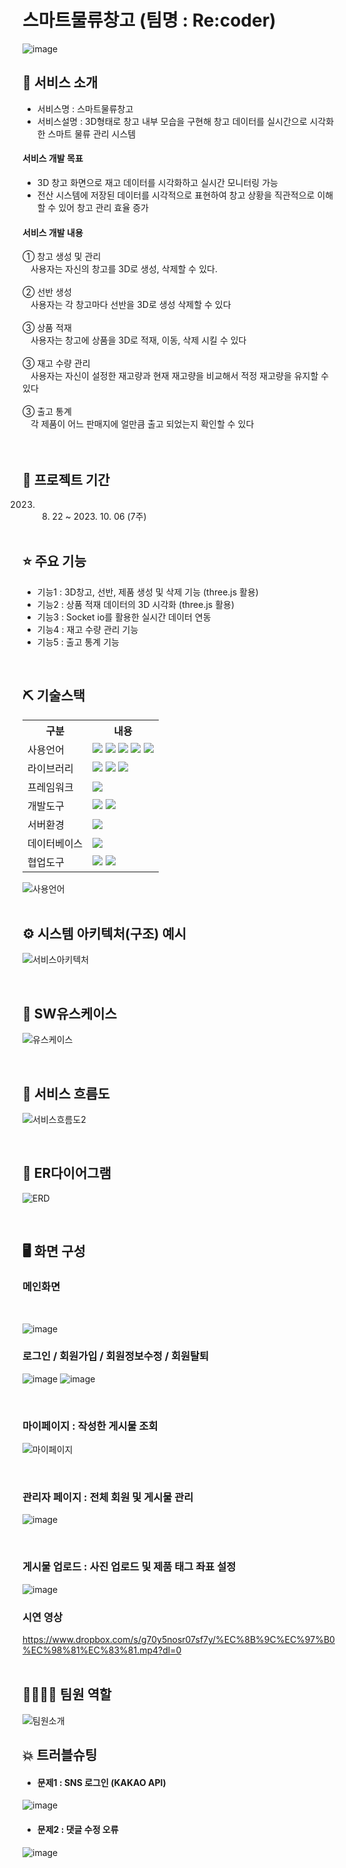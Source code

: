 # 스마트물류창고 (팀명 : Re:coder)

![image](https://github.com/2023-SMHRD-SW-Fullstack-1/Recoder/assets/130376882/6a9dac1b-5166-4a41-ae08-88a4b0ea61bd)


## 👀 서비스 소개
* 서비스명 :  스마트물류창고
* 서비스설명 : 3D형태로 창고 내부 모습을 구현해 창고 데이터를 실시간으로 시각화 한 스마트 물류 관리 시스템
 <h4>서비스 개발 목표</h4> 

* 3D 창고 화면으로 재고 데이터를 시각화하고 실시간 모니터링 가능 <br>
* 전산 시스템에 저장된 데이터를 시각적으로 표현하여 창고 상황을 직관적으로 이해할 수 있어 창고 관리 효율 증가
 <h4>서비스 개발 내용</h4> 
① 창고 생성 및 관리 <br>
ㅤ사용자는 자신의 창고를 3D로 생성, 삭제할 수 있다. <br><br>
② 선반 생성 <br>
ㅤ사용자는 각 창고마다 선반을 3D로 생성 삭제할 수 있다 <br><br>
③ 상품 적재 <br>
ㅤ사용자는 창고에 상품을 3D로 적재, 이동, 삭제 시킬 수 있다 <br><br>
③ 재고 수량 관리 <br>
ㅤ사용자는 자신이 설정한 재고량과 현재 재고량을 비교해서 적정 재고량을 유지할 수 있다 <br><br>
③ 출고 통계 <br>
ㅤ각 제품이 어느 판매지에 얼만큼 출고 되었는지 확인할 수 있다 <br><br>

<br>

## 📅 프로젝트 기간
2023. 08. 22 ~ 2023. 10. 06 (7주)
<br><br>

## ⭐ 주요 기능

* 기능1 : 3D창고, 선반, 제품 생성 및 삭제 기능 (three.js 활용)
* 기능2 : 상품 적재 데이터의 3D 시각화 (three.js 활용)
* 기능3 : Socket io를 활용한 실시간 데이터 연동
* 기능4 : 재고 수량 관리 기능
* 기능5 : 출고 통계 기능

<br>

## ⛏ 기술스택
<table>
    <tr>
        <th>구분</th>
        <th>내용</th>
    </tr>
    <tr>
        <td>사용언어</td>
        <td>
            <img src="https://img.shields.io/badge/Java-007396?style=for-the-badge&logo=java&logoColor=white"/>
            <img src="https://img.shields.io/badge/HTML5-E34F26?style=for-the-badge&logo=HTML5&logoColor=white"/>
            <img src="https://img.shields.io/badge/CSS3-1572B6?style=for-the-badge&logo=CSS3&logoColor=white"/>
            <img src="https://img.shields.io/badge/JavaScript-F7DF1E?style=for-the-badge&logo=JavaScript&logoColor=white"/>
            <img src="https://img.shields.io/badge/React-61DAFB?style=for-the-badge&logo=React&logoColor=black"/>
        </td>
    </tr>
    <tr>
        <td>라이브러리</td>
        <td>
            <img src="https://img.shields.io/badge/BootStrap-7952B3?style=for-the-badge&logo=BootStrap&logoColor=white"/>
            <img src="https://img.shields.io/badge/React_Router-CA4245?style=for-the-badge&logo=react-router&logoColor=white"/>
            <img src="https://img.shields.io/badge/Axios-007CE2?style=for-the-badge&logo=axios&logoColor=white" />
        </td>
    </tr>
    <tr>
        <td>프레임워크</td>
        <td>
            <img src="https://img.shields.io/badge/Spring Boot-6DB33F?style=for-the-badge&logo=Spring Boot&logoColor=white"/>
        </td>
    </tr>
    <tr>
        <td>개발도구</td>
        <td>
            <img src="https://img.shields.io/badge/Eclipse-2C2255?style=for-the-badge&logo=Eclipse&logoColor=white"/>
            <img src="https://img.shields.io/badge/VSCode-007ACC?style=for-the-badge&logo=VisualStudioCode&logoColor=white"/>
        </td>
    </tr>
    <tr>
        <td>서버환경</td>
        <td>
            <img src="https://img.shields.io/badge/Apache Tomcat-D22128?style=for-the-badge&logo=Apache Tomcat&logoColor=white"/>
        </td>
    </tr>
    <tr>
        <td>데이터베이스</td>
        <td>
            <img src="https://img.shields.io/badge/Oracle 11g-F80000?style=for-the-badge&logo=Oracle&logoColor=white"/>
        </td>
    </tr>
    <tr>
        <td>협업도구</td>
        <td>
            <img src="https://img.shields.io/badge/Git-F05032?style=for-the-badge&logo=Git&logoColor=white"/>
            <img src="https://img.shields.io/badge/GitHub-181717?style=for-the-badge&logo=GitHub&logoColor=white"/>
        </td>
    </tr>
</table>

![사용언어](https://github.com/2023-SMHRD-SW-Fullstack-1/hacksim_camping/assets/128361686/016786e8-1145-4e72-a44d-8046c3cd50a7)
<br><br>

## ⚙ 시스템 아키텍처(구조) 예시 
![서비스아키텍처](https://github.com/2023-SMHRD-SW-Fullstack-1/hacksim_camping/assets/128361686/91d7d3eb-fcf8-450f-8a2c-756f26ac6b96)

<br>

## 📌 SW유스케이스
![유스케이스](https://github.com/2023-SMHRD-SW-Fullstack-1/hacksim_camping/assets/128361686/b1825d5c-b5fe-4c0e-a84a-37f24c3a1091)

<br>

## 📌 서비스 흐름도
![서비스흐름도2](https://github.com/2023-SMHRD-SW-Fullstack-1/hacksim_camping/assets/128361686/434b5ecd-6d48-4544-9f66-124e7615a026)

<br>

## 📌 ER다이어그램
![ERD](https://github.com/2023-SMHRD-SW-Fullstack-1/hacksim_camping/assets/128361686/a65d44e0-d7d0-48f8-88c9-f9419c90f941)

<br>

## 🖥 화면 구성

### 메인화면
<br>

![image](https://github.com/2023-SMHRD-SW-Fullstack-1/hacksim_camping/assets/128361686/89340712-81f5-4770-bd28-0f656a4e4d06)

### 로그인 / 회원가입 / 회원정보수정 / 회원탈퇴

![image](https://github.com/2023-SMHRD-SW-Fullstack-1/hacksim_camping/assets/128361686/bdf6d239-1675-46aa-b540-d4ecfa6d10d5)
![image](https://github.com/2023-SMHRD-SW-Fullstack-1/hacksim_camping/assets/128361686/bac88175-20aa-4713-a3f9-38033f2237e1)

<br>

### 마이페이지 : 작성한 게시물 조회
![마이페이지](https://github.com/2023-SMHRD-SW-Fullstack-1/hacksim_camping/assets/128361686/af9ee7b8-c547-4518-8ef0-d0fa06ae7ca2)

<br>

### 관리자 페이지 : 전체 회원 및 게시물 관리
![image](https://github.com/2023-SMHRD-SW-Fullstack-1/hacksim_camping/assets/128361686/1f1f81ac-0c70-47d4-a311-1e7ef7bd24ed)

<br>

### 게시물 업로드 : 사진 업로드 및 제품 태그 좌표 설정 
![image](https://github.com/2023-SMHRD-SW-Fullstack-1/hacksim_camping/assets/128361686/53d81c2f-e971-4dbf-8de6-9871210a3b34)

### 시연 영상
https://www.dropbox.com/s/g70y5nosr07sf7y/%EC%8B%9C%EC%97%B0%EC%98%81%EC%83%81.mp4?dl=0
<br><br>

## 👨‍👩‍👦‍👦 팀원 역할
![팀원소개](https://github.com/2023-SMHRD-SW-Fullstack-1/hacksim_camping/assets/128361686/57e418bb-eca9-4ef3-9851-bdb87487e53a)

## 💥 트러블슈팅
  
* <h4>문제1 : SNS 로그인 (KAKAO API) </h4>

![image](https://github.com/2023-SMHRD-SW-Fullstack-1/hacksim_camping/assets/128361686/e74a2dd7-a4c6-44d7-9b86-0c7f05c2db60)

 
* <h4>문제2 : 댓글 수정 오류 </h4>

![image](https://github.com/2023-SMHRD-SW-Fullstack-1/hacksim_camping/assets/128361686/46b0fc24-52c2-40b0-b5a3-e7666d94600a)
